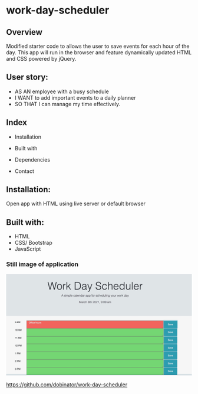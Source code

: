 # work-day-scheduler

## Overview
Modified starter code to allows the user to save events for each hour of the day.  This app will run in the browser and feature dynamically updated HTML and CSS powered by jQuery.


## User story: 

* AS AN employee with a busy schedule
* I WANT to add important events to a daily planner
* SO THAT I can manage my time effectively. 

## Index

* Installation

* Built with 

* Dependencies

* Contact


## Installation: 

Open app with HTML using live server or default browser

## Built with: 

- HTML
- CSS/ Bootstrap
- JavaScript


### Still image of application
![work-day-scheduler](./assets/images/schedule.jpg)

https://github.com/dobinator/work-day-scheduler


